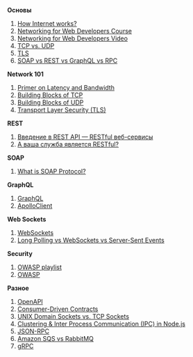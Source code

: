 **Основы**

1. [How Internet works?](https://www.khanacademy.org/computing/code-org/computers-and-the-internet/internet-works/v/what-is-the-internet)
2. [Networking for Web Developers Course](https://www.udacity.com/course/networking-for-web-developers--ud256)
3. [Networking for Web Developers Video](https://www.youtube.com/watch?v=ek6XowzWQoM)
4. [TCP vs. UDP](https://www.diffen.com/difference/TCP_vs_UDP)
5. [TLS](https://hpbn.co/transport-layer-security-tls/)
6. [SOAP vs REST vs GraphQL vs RPC](https://www.altexsoft.com/blog/soap-vs-rest-vs-graphql-vs-rpc/)

**Network 101**
1. [Primer on Latency and Bandwidth](https://hpbn.co/primer-on-latency-and-bandwidth/)
2. [Building Blocks of TCP](https://hpbn.co/building-blocks-of-tcp/)
3. [Building Blocks of UDP](https://hpbn.co/building-blocks-of-udp/)
4. [Transport Layer Security (TLS)](https://hpbn.co/transport-layer-security-tls/)

**REST**
1. [Введение в REST API — RESTful веб-сервисы](https://habr.com/ru/post/483202/)
2. [А ваша служба является RESTful?](https://habr.com/ru/post/319984/)

**SOAP**
1. [What is SOAP Protocol?](https://www.guru99.com/soap-simple-object-access-protocol.html)

**GraphQL**
1. [GraphQL](https://www.youtube.com/watch?v=NnnvOPdstzg)
2. [ApolloClient](https://www.youtube.com/watch?v=VdoPraj0QqU)

**Web Sockets**
1. [WebSockets](https://learn.javascript.ru/websockets)
2. [Long Polling vs WebSockets vs Server-Sent Events](https://medium.com/system-design-blog/long-polling-vs-websockets-vs-server-sent-events-c43ba96df7c1)

**Security**
1. [OWASP playlist](https://www.youtube.com/playlist?list=PLyqga7AXMtPPuibxp1N0TdyDrKwP9H_jD)
2. [OWASP](https://www.youtube.com/watch?v=AO_sqXb-gKE)

**Разное**
1. [OpenAPI](https://stoplight.io/openapi/)
2. [Consumer-Driven Contracts](https://martinfowler.com/articles/consumerDrivenContracts.html)
3. [UNIX Domain Sockets vs. TCP Sockets](https://timdav.is/2019/12/01/UNIX-Domain-Sockets-vs-TCP-Sockets/)
4. [Clustering & Inter Process Communication (IPC) in Node.js](https://medium.com/js-imaginea/clustering-inter-process-communication-ipc-in-node-js-748f981214e9)
5. [JSON-RPC](https://habr.com/ru/post/441854/)
6. [Amazon SQS vs RabbitMQ](https://habr.com/ru/company/epam_systems/blog/161787/)
7. [gRPC](https://habr.com/ru/company/infopulse/blog/265805/)

